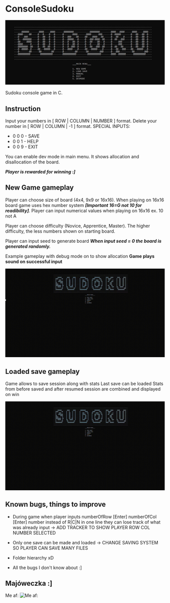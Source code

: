 # ConsoleSudoku
![TitleScreen](gifs/Title.JPG)

Sudoku console game in C.

## Instruction

Input your numbers in [ ROW | COLUMN | NUMBER ] format.
Delete your number in [ ROW | COLUMN | -1 ] format.
SPECIAL INPUTS:
* 0 0 0 - SAVE 
* 0 0 1 - HELP
* 0 0 9 - EXIT


You can enable dev mode in main menu. It shows allocation and disallocation of the board.

***Player is rewarded for winning :]***


## New Game gameplay

Player can choose size of board (4x4, 9x9 or 16x16).
When playing on 16x16 board game uses hex number system ***[Important 16=G not 10 for readibility]***.
Player can input numerical values when playing on 16x16 ex. 10 not A

Player can choose difficulty (Novice, Apprentice, Master).
The higher difficulty, the less numbers shown on starting board.

Player can input seed to generate board
***When input seed = 0 the board is generated randomly.***

Example gameplay with debug mode on to show allocation
**Game plays sound on successful input**

![Gameplay](gifs/Sudoku_Gameplay.gif)

## Loaded save gameplay
Game allows to save session along with stats
Last save can be loaded 
Stats from before saved and after 
resumed session are combined and displayed on win

![Load](gifs/Sudoku_Loading.gif)

## Known bugs, things to improve

* During game when player inputs numberOfRow [Enter] numberOfCol [Enter] number instead of R|C|N in one line
they can lose track of what was already input
	-> ADD TRACKER TO SHOW PLAYER ROW COL NUMBER SELECTED

* Only one save can be made and loaded
	-> CHANGE SAVING SYSTEM SO PLAYER CAN SAVE MANY FILES

* Folder hierarchy xD

* All the bugs I don't know about :]


## Majóweczka :]

Me af: 
![Me af:](gifs/Meme.gif)
